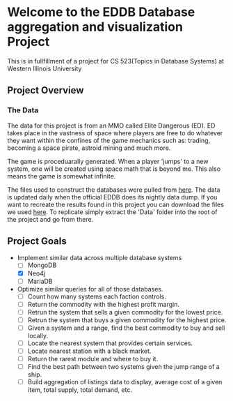 # Welcome to the EDDB Database aggregation and visualization Project #

This is in fullfillment of a project for CS 523(Topics in Database Systems) at Western Illinois University

## Project Overview ##

### The Data ###
The data for this project is from an MMO called Elite Dangerous (ED). ED takes place in the vastness of space where players are free to do whatever they want within the confines of the game mechanics such as: trading, becoming a space pirate, astroid mining and much more. 

The game is proceduarally generated. When a player 'jumps' to a new system, one will be created using space math that is beyond me. This also means the game is somewhat infinite. 

The files used to construct the databases were pulled from [here](https://eddb.io/api). The data is updated daily when the official EDDB does its nightly data dump. If you want to recreate the results found in this project you can download the files we used [here](https://drive.google.com/file/d/1vBIUQmErZzgLlenMJXuB4oJvEPDopNGg/view?usp=sharing). To replicate simply extract the 'Data' folder into the root of the project and go from there.

## Project Goals ##
* Implement similar data across multiple database systems
    - [ ] MongoDB
    - [x] Neo4j
    - [ ] MariaDB
* Optimize similar queries for all of those databases.
    - [ ] Count how many systems each faction controls.
    - [ ] Return the commodity with the highest profit margin.
    - [ ] Retrun the system that sells a given commodity for the lowest price.
    - [ ] Retrun the system that buys a given commodity for the highest price.
    - [ ] Given a system and a range, find the best commodity to buy and sell locally.
    - [ ] Locate the nearest system that provides certain services.
    - [ ] Locate nearest station with a black market.
    - [ ] Return the rarest module and where to buy it.
    - [ ] Find the best path between two systems given the jump range of a ship.
    - [ ] Build aggregation of listings data to display, average cost of a given item, total supply, total demand, etc.
